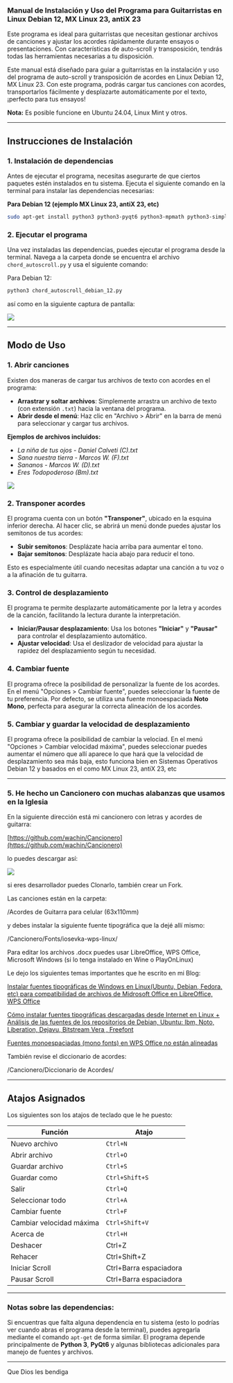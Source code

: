 ### Manual de Instalación y Uso del Programa para Guitarristas en Linux Debian 12, MX Linux 23, antiX 23

Este programa es ideal para guitarristas que necesitan gestionar archivos de canciones y ajustar los acordes rápidamente durante ensayos o presentaciones. Con características de auto-scroll y transposición, tendrás todas las herramientas necesarias a tu disposición.

Este manual está diseñado para guiar a guitarristas en la instalación y uso del programa de auto-scroll y transposición de acordes en Linux Debian 12, MX Linux 23. Con este programa, podrás cargar tus canciones con acordes, transportarlos fácilmente y desplazarte automáticamente por el texto, ¡perfecto para tus ensayos!

**Nota:** Es posible funcione en Ubuntu 24.04, Linux Mint y otros.

---

## **Instrucciones de Instalación**

### 1. **Instalación de dependencias**
Antes de ejecutar el programa, necesitas asegurarte de que ciertos paquetes estén instalados en tu sistema. Ejecuta el siguiente comando en la terminal para instalar las dependencias necesarias:

**Para Debian 12 (ejemplo MX Linux 23, antiX 23, etc)**

```bash
sudo apt-get install python3 python3-pyqt6 python3-mpmath python3-simplejson python3-all-dev fonts-noto-mono
```

### 2. **Ejecutar el programa**
Una vez instaladas las dependencias, puedes ejecutar el programa desde la terminal. Navega a la carpeta donde se encuentra el archivo `chord_autoscroll.py` y usa el siguiente comando:

Para Debian 12:

```bash
python3 chord_autoscroll_debian_12.py
```

así como en la siguiente captura de pantalla:

![](src/vx_images/01-lanzando-chord_autoscroll.py.webp)

---

## Modo de Uso

### 1. **Abrir canciones**
Existen dos maneras de cargar tus archivos de texto con acordes en el programa:
- **Arrastrar y soltar archivos**: Simplemente arrastra un archivo de texto (con extensión `.txt`) hacia la ventana del programa.
- **Abrir desde el menú**: Haz clic en "Archivo > Abrir" en la barra de menú para seleccionar y cargar tus archivos.

**Ejemplos de archivos incluidos:**

- *La niña de tus ojos - Daniel Calveti (C).txt*
- *Sana nuestra tierra - Marcos W. (F).txt*
- *Sananos - Marcos W. (D).txt*
- *Eres Todopoderoso (Bm).txt*

![](src/vx_images/02-chord_autoscroll.py-con-Eres-Todopoderoso.webp)

### 2. **Transponer acordes**
El programa cuenta con un botón **"Transponer"**, ubicado en la esquina inferior derecha. Al hacer clic, se abrirá un menú donde puedes ajustar los semitonos de tus acordes:
- **Subir semitonos**: Desplázate hacia arriba para aumentar el tono.
- **Bajar semitonos**: Desplázate hacia abajo para reducir el tono.

Esto es especialmente útil cuando necesitas adaptar una canción a tu voz o a la afinación de tu guitarra.

### 3. **Control de desplazamiento**
El programa te permite desplazarte automáticamente por la letra y acordes de la canción, facilitando la lectura durante la interpretación.

- **Iniciar/Pausar desplazamiento**: Usa los botones **"Iniciar"** y **"Pausar"** para controlar el desplazamiento automático.
- **Ajustar velocidad**: Usa el deslizador de velocidad para ajustar la rapidez del desplazamiento según tu necesidad.

### 4. **Cambiar fuente**
El programa ofrece la posibilidad de personalizar la fuente de los acordes. En el menú "Opciones > Cambiar fuente", puedes seleccionar la fuente de tu preferencia. Por defecto, se utiliza una fuente monoespaciada **Noto Mono**, perfecta para asegurar la correcta alineación de los acordes.

### 5. **Cambiar y guardar la velocidad de desplazamiento**
El programa ofrece la posibilidad de cambiar la velociad. En el menú "Opciones > Cambiar velocidad máxima", puedes seleccionar puedes aumentar el número que allí aparece lo que hará que la velocidad de desplazamiento sea más baja, esto funciona bien en Sistemas Operativos Debian 12 y basados en el como MX Linux 23, antiX 23, etc

---

### 5. He hecho un Cancionero con muchas alabanzas que usamos en la Iglesia

 En la siguiente dirección está mi cancionero con letras y acordes de guitarra:

[https://github.com/wachin/Cancionero](https://github.com/wachin/Cancionero)

lo puedes descargar así:

![](src/vx_images/03-descarga-mi-cancionero-de-canciones-con-acordes-de-guitarra.webp)

si eres desarrollador puedes Clonarlo, también crear un Fork.

Las canciones están en la carpeta:

/Acordes de Guitarra para celular (63x110mm)

y debes instalar la siguiente fuente tipográfica que la dejé allí mismo:

/Cancionero/Fonts/iosevka-wps-linux/

Para editar los archivos .docx puedes usar LibreOffice, WPS Office, Microsoft Windows (si lo tenga instalado en Wine o PlayOnLinux)

Le dejo los siguientes temas importantes que he escrito en mi Blog:

[Instalar fuentes tipográficas de Windows en Linux(Ubuntu, Debian, Fedora, etc) para compatibilidad de archivos de Midrosoft Office en LibreOffice, WPS Office](https://facilitarelsoftwarelibre.blogspot.com/2018/11/instalar-fuentes-de-windows-en.html)

[Cómo instalar fuentes tipográficas descargadas desde Internet en Linux + Análisis de las fuentes de los repositorios de Debian, Ubuntu: Ibm, Noto, Liberation, Dejavu, Bitstream Vera , Freefont](https://facilitarelsoftwarelibre.blogspot.com/2021/01/como-instalar-fuentes-tipograficas-en-linux.html)

[Fuentes monoespaciadas (mono fonts) en WPS Office no están alineadas](https://facilitarelsoftwarelibre.blogspot.com/2022/05/problema-con-las-fuentes-monoespaciadas.html)

También revise el diccionario de acordes:

/Cancionero/Diccionario de Acordes/

---

## Atajos Asignados  
Los siguientes son los atajos de teclado que le he puesto:

| Función                  | Atajo         |
|--------------------------|---------------|
| Nuevo archivo            | `Ctrl+N`      |
| Abrir archivo            | `Ctrl+O`      |
| Guardar archivo          | `Ctrl+S`      |
| Guardar como             | `Ctrl+Shift+S`|
| Salir                    | `Ctrl+Q`      |
| Seleccionar todo          | `Ctrl+A`      |
| Cambiar fuente           | `Ctrl+F`      |
| Cambiar velocidad máxima | `Ctrl+Shift+V`|
| Acerca de                | `Ctrl+H`      |
| Deshacer	| Ctrl+Z |
| Rehacer	| Ctrl+Shift+Z |
| Iniciar Scroll	| Ctrl+Barra espaciadora |
| Pausar Scroll	| Ctrl+Barra espaciadora |

---

### **Notas sobre las dependencias:**

Si encuentras que falta alguna dependencia en tu sistema (esto lo podrías ver cuando abras el programa desde la terminal), puedes agregarla mediante el comando `apt-get` de forma similar. El programa depende principalmente de **Python 3**, **PyQt6** y algunas bibliotecas adicionales para manejo de fuentes y archivos.

---

Que Dios les bendiga
